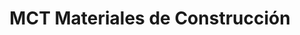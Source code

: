 ---
title: "MCT Materiales de Construcción"
url: /valdivia/mct-materiales-de-construccion/
shop: hardware
---